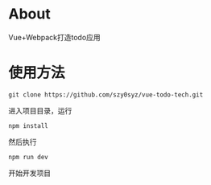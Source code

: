 # About
Vue+Webpack打造todo应用

# 使用方法
```
git clone https://github.com/szy0syz/vue-todo-tech.git
```
进入项目目录，运行
```
npm install
```
然后执行
```
npm run dev
```
开始开发项目
